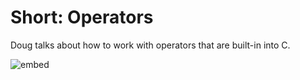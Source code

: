 # Short: Operators

Doug talks about how to work with operators that are built-in into C.

![embed](https://video.cs50.io/f1xZf4iJDWE)
